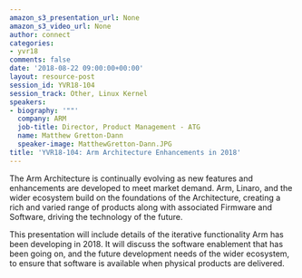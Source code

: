 ```yaml
---
amazon_s3_presentation_url: None
amazon_s3_video_url: None
author: connect
categories:
- yvr18
comments: false
date: '2018-08-22 09:00:00+00:00'
layout: resource-post
session_id: YVR18-104
session_track: Other, Linux Kernel
speakers:
- biography: '""'
  company: ARM
  job-title: Director, Product Management - ATG
  name: Matthew Gretton-Dann
  speaker-image: MatthewGretton-Dann.JPG
title: 'YVR18-104: Arm Architecture Enhancements in 2018'
---
```


The Arm Architecture is continually evolving as new features and enhancements are developed to meet market demand. Arm, Linaro, and the wider ecosystem build on the foundations of the Architecture, creating a rich and varied range of products along with associated Firmware and Software, driving the technology of the future.

This presentation will include details of the iterative functionality Arm has been developing in 2018.  It will discuss the software enablement that has been going on, and the future development needs of the wider ecosystem, to ensure that software is available when physical products are delivered.